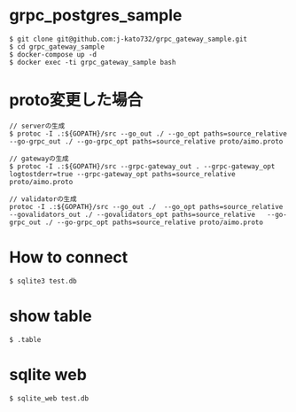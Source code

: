 # grpc_postgres_sample
```
$ git clone git@github.com:j-kato732/grpc_gateway_sample.git
$ cd grpc_gateway_sample
$ docker-compose up -d
$ docker exec -ti grpc_gateway_sample bash
```
# proto変更した場合
```
// serverの生成
$ protoc -I .:${GOPATH}/src --go_out ./ --go_opt paths=source_relative     --go-grpc_out ./ --go-grpc_opt paths=source_relative proto/aimo.proto
```
```
// gatewayの生成
$ protoc -I .:${GOPATH}/src --grpc-gateway_out . --grpc-gateway_opt logtostderr=true --grpc-gateway_opt paths=source_relative proto/aimo.proto
```
```
// validatorの生成
protoc -I .:${GOPATH}/src --go_out ./  --go_opt paths=source_relative  --govalidators_out ./ --govalidators_opt paths=source_relative   --go-grpc_out ./ --go-grpc_opt paths=source_relative proto/aimo.proto
```

# How to connect
```
$ sqlite3 test.db 
```
# show table
```
$ .table
```

# sqlite web
```
$ sqlite_web test.db
```
